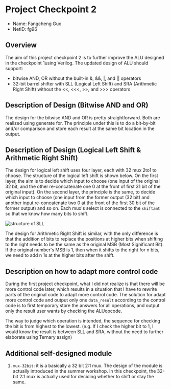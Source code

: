 # Project Checkpoint 2

- Name: Fangcheng Guo
- NetID: fg96

## Overview

The aim of this project checkpoint 2 is to further improve the ALU designed in the checkpoint 1using Verilog. The updated design of ALU should support:

- bitwise AND, OR without the built-in &, &&, |, and || operators
- 32-bit barrel shifter with SLL (Logical Left Shift) and SRA (Arithmetic Right Shift)
  without the <<, <<<, >>, and >>> operators

## Description of Design (Bitwise AND and OR)

The design for the bitwise AND and OR is pretty straightforward. Both are realized using generate for. The principle under this is to do a bit-by-bit and/or comparison and store each result at the same bit location in the output.

## Description of Design (Logical Left Shift & Arithmetic Right Shift)

The design for logical left shift uses four layer, each with 32 mux 2to1 to choose. The structure of the logical left shift is shown below. On the first layer, the aim is to decide which input to choose (one input of the original 32 bit, and the other re-concatenate one 0 at the front of first 31 bit of the original input). On the second layer, the principle is the same, to decide which input to choose (one input from the former output (32 bit) and another input re-concatenate two 0 at the front of the first 30 bit of the former output) and so on. Each mux's select is connected to the `shiftamt` so that we know how many bits to shift.

![structure of SLL](https://drive.google.com/uc?export=view&id=1aQbNMEY2zLNF1aKQbXZRGvrjBeod0ZU2)

The design for Arithmetic Right Shift is similar, with the only difference is that the addition of bits to replace the positions at higher bits when shifting to the right needs to be the same as the original MSB (Most Significant Bit). If the original number's MSB is 1, then when it shifts to the right for n bits, we need to add n 1s at the higher bits after the shift.

## Description on how to adapt more control code

During the first project checkpoint, what I did not realize is that there will be more control code later, which results in a situation that I have to rewrite parts of the original code to adapt more control code. The solution for adapt more control code and output only one `data_result` according to the control code is to first temporary store the answers for all operations, and output only the result user wants by checking the ALUopcode.

The way to judge which operation is intended, the sequence for checking the bit is from highest to the lowest. (e.g. If I check the higher bit to 1, I would know the result is between SLL and SRA, without the need to further elaborate using Ternary assign)

## Additional self-designed module

1. `mux-32bit`: it is a basically a 32 bit 2:1 mux. The design of the module is actually introduced in the summer workshop. In this checkpoint, the 32-bit 2:1 mux is actually used for deciding whether to shift or stay the same.
